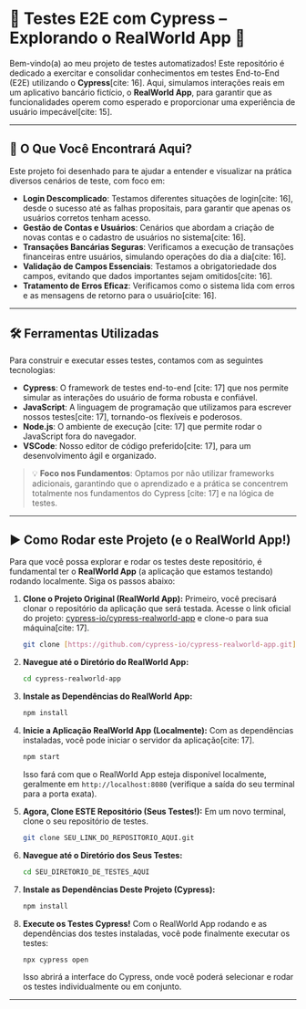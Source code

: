 # 🧪 Testes E2E com Cypress – Explorando o RealWorld App 💸

Bem-vindo(a) ao meu projeto de testes automatizados! Este repositório é dedicado a exercitar e consolidar conhecimentos em testes End-to-End (E2E) utilizando o **Cypress**[cite: 16]. Aqui, simulamos interações reais em um aplicativo bancário fictício, o **RealWorld App**, para garantir que as funcionalidades operem como esperado e proporcionar uma experiência de usuário impecável[cite: 15].

---

## 🚀 O Que Você Encontrará Aqui?

Este projeto foi desenhado para te ajudar a entender e visualizar na prática diversos cenários de teste, com foco em:

* **Login Descomplicado**: Testamos diferentes situações de login[cite: 16], desde o sucesso até as falhas propositais, para garantir que apenas os usuários corretos tenham acesso.
* **Gestão de Contas e Usuários**: Cenários que abordam a criação de novas contas e o cadastro de usuários no sistema[cite: 16].
* **Transações Bancárias Seguras**: Verificamos a execução de transações financeiras entre usuários, simulando operações do dia a dia[cite: 16].
* **Validação de Campos Essenciais**: Testamos a obrigatoriedade dos campos, evitando que dados importantes sejam omitidos[cite: 16].
* **Tratamento de Erros Eficaz**: Verificamos como o sistema lida com erros e as mensagens de retorno para o usuário[cite: 16].

---

## 🛠️ Ferramentas Utilizadas

Para construir e executar esses testes, contamos com as seguintes tecnologias:

* **Cypress**: O framework de testes end-to-end [cite: 17] que nos permite simular as interações do usuário de forma robusta e confiável.
* **JavaScript**: A linguagem de programação que utilizamos para escrever nossos testes[cite: 17], tornando-os flexíveis e poderosos.
* **Node.js**: O ambiente de execução [cite: 17] que permite rodar o JavaScript fora do navegador.
* **VSCode**: Nosso editor de código preferido[cite: 17], para um desenvolvimento ágil e organizado.

> 💡 **Foco nos Fundamentos**: Optamos por não utilizar frameworks adicionais, garantindo que o aprendizado e a prática se concentrem totalmente nos fundamentos do Cypress [cite: 17] e na lógica de testes.

---

## ▶️ Como Rodar este Projeto (e o RealWorld App!)

Para que você possa explorar e rodar os testes deste repositório, é fundamental ter o **RealWorld App** (a aplicação que estamos testando) rodando localmente. Siga os passos abaixo:

1.  **Clone o Projeto Original (RealWorld App):**
    Primeiro, você precisará clonar o repositório da aplicação que será testada. Acesse o link oficial do projeto: [cypress-io/cypress-realworld-app](https://github.com/cypress-io/cypress-realworld-app) e clone-o para sua máquina[cite: 17].

    ```bash
    git clone [https://github.com/cypress-io/cypress-realworld-app.git](https://github.com/cypress-io/cypress-realworld-app.git)
    ```

2.  **Navegue até o Diretório do RealWorld App:**

    ```bash
    cd cypress-realworld-app
    ```

3.  **Instale as Dependências do RealWorld App:**

    ```bash
    npm install
    ```

4.  **Inicie a Aplicação RealWorld App (Localmente):**
    Com as dependências instaladas, você pode iniciar o servidor da aplicação[cite: 17].

    ```bash
    npm start
    ```
    Isso fará com que o RealWorld App esteja disponível localmente, geralmente em `http://localhost:8080` (verifique a saída do seu terminal para a porta exata).

5.  **Agora, Clone ESTE Repositório (Seus Testes!):**
    Em um novo terminal, clone o seu repositório de testes.

    ```bash
    git clone SEU_LINK_DO_REPOSITORIO_AQUI.git
    ```

6.  **Navegue até o Diretório dos Seus Testes:**

    ```bash
    cd SEU_DIRETORIO_DE_TESTES_AQUI
    ```

7.  **Instale as Dependências Deste Projeto (Cypress):**

    ```bash
    npm install
    ```

8.  **Execute os Testes Cypress!**
    Com o RealWorld App rodando e as dependências dos testes instaladas, você pode finalmente executar os testes:

    ```bash
    npx cypress open
    ```
    Isso abrirá a interface do Cypress, onde você poderá selecionar e rodar os testes individualmente ou em conjunto.

---